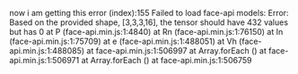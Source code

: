 now i am getting this error 
(index):155 Failed to load face-api models: Error: Based on the provided shape, [3,3,3,16], the tensor should have 432 values but has 0
    at P (face-api.min.js:1:4840)
    at Rn (face-api.min.js:1:76150)
    at In (face-api.min.js:1:75709)
    at e (face-api.min.js:1:488051)
    at Vh (face-api.min.js:1:488085)
    at face-api.min.js:1:506997
    at Array.forEach (<anonymous>)
    at face-api.min.js:1:506971
    at Array.forEach (<anonymous>)
    at face-api.min.js:1:506759
